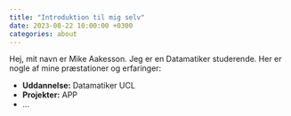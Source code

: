 ```yaml
---
title: "Introduktion til mig selv"
date: 2023-08-22 10:00:00 +0300
categories: about
---
```


Hej, mit navn er Mike Aakesson. Jeg er en Datamatiker studerende. Her er nogle af mine præstationer og erfaringer:

- **Uddannelse:** Datamatiker UCL
- **Projekter:** APP
- ...

